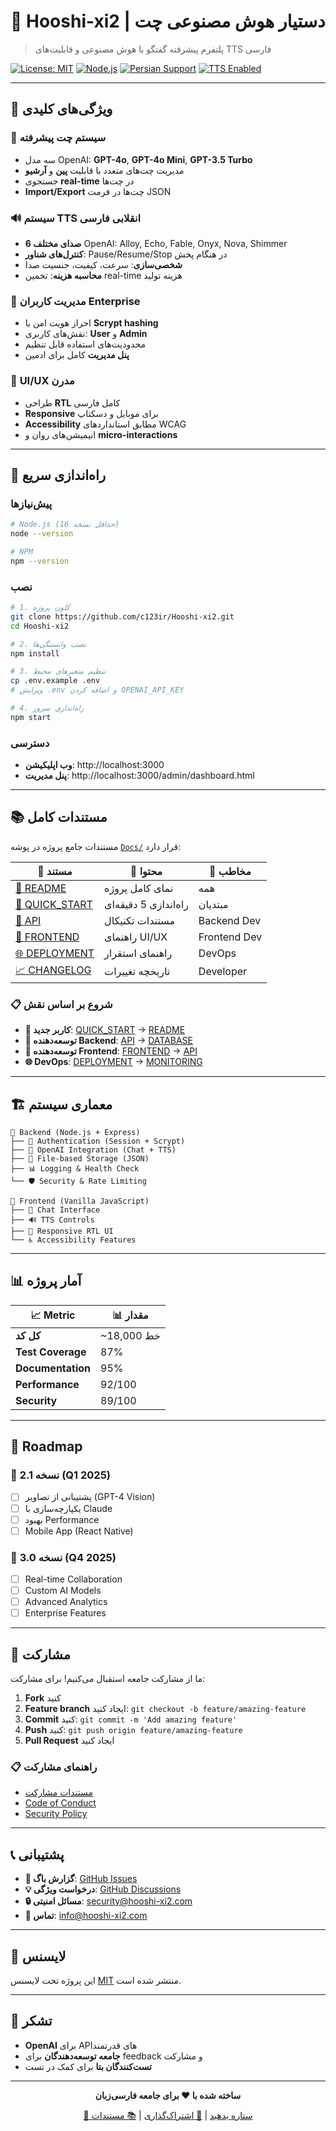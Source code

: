 # 🤖 Hooshi-xi2 | دستیار هوش مصنوعی چت

> پلتفرم پیشرفته گفتگو با هوش مصنوعی و قابلیت‌های TTS فارسی

[![License: MIT](https://img.shields.io/badge/License-MIT-yellow.svg)](https://opensource.org/licenses/MIT)
[![Node.js](https://img.shields.io/badge/node-%3E%3D16.0.0-brightgreen.svg)](https://nodejs.org/)
[![Persian Support](https://img.shields.io/badge/persian-supported-red.svg)](#)
[![TTS Enabled](https://img.shields.io/badge/TTS-OpenAI-blue.svg)](#)

---

## 🌟 ویژگی‌های کلیدی

### 💬 **سیستم چت پیشرفته**
- سه مدل OpenAI: **GPT-4o**, **GPT-4o Mini**, **GPT-3.5 Turbo**
- مدیریت چت‌های متعدد با قابلیت **پین** و **آرشیو**
- جستجوی **real-time** در چت‌ها
- **Import/Export** چت‌ها در فرمت JSON

### 🔊 **سیستم TTS انقلابی فارسی**
- **6 صدای مختلف** OpenAI: Alloy, Echo, Fable, Onyx, Nova, Shimmer
- **کنترل‌های شناور**: Pause/Resume/Stop در هنگام پخش
- **شخصی‌سازی**: سرعت، کیفیت، جنسیت صدا
- **محاسبه هزینه**: تخمین real-time هزینه تولید

### 👥 **مدیریت کاربران Enterprise**
- احراز هویت امن با **Scrypt hashing**
- نقش‌های کاربری: **User** و **Admin**
- محدودیت‌های استفاده قابل تنظیم
- **پنل مدیریت** کامل برای ادمین

### 🎨 **UI/UX مدرن**
- طراحی **RTL** کامل فارسی
- **Responsive** برای موبایل و دسکتاپ
- **Accessibility** مطابق استانداردهای WCAG
- انیمیشن‌های روان و **micro-interactions**

---

## 🚀 راه‌اندازی سریع

### پیش‌نیازها
```bash
# Node.js (حداقل نسخه 16)
node --version

# NPM
npm --version
```

### نصب
```bash
# 1. کلون پروژه
git clone https://github.com/c123ir/Hooshi-xi2.git
cd Hooshi-xi2

# 2. نصب وابستگی‌ها
npm install

# 3. تنظیم متغیرهای محیط
cp .env.example .env
# ویرایش .env و اضافه کردن OPENAI_API_KEY

# 4. راه‌اندازی سرور
npm start
```

### دسترسی
- **وب اپلیکیشن**: http://localhost:3000
- **پنل مدیریت**: http://localhost:3000/admin/dashboard.html

---

## 📚 مستندات کامل

مستندات جامع پروژه در پوشه [`Docs/`](./Docs/) قرار دارد:

| 📄 مستند | 🎯 محتوا | 👥 مخاطب |
|-----------|----------|-----------|
| [📖 README](./Docs/README.md) | نمای کامل پروژه | همه |
| [🚀 QUICK_START](./Docs/QUICK_START.md) | راه‌اندازی 5 دقیقه‌ای | مبتدیان |
| [📡 API](./Docs/API.md) | مستندات تکنیکال | Backend Dev |
| [🎨 FRONTEND](./Docs/FRONTEND.md) | راهنمای UI/UX | Frontend Dev |
| [🌐 DEPLOYMENT](./Docs/DEPLOYMENT.md) | راهنمای استقرار | DevOps |
| [📈 CHANGELOG](./Docs/CHANGELOG.md) | تاریخچه تغییرات | Developer |

### 📋 شروع بر اساس نقش
- **🚀 کاربر جدید**: [QUICK_START](./Docs/QUICK_START.md) → [README](./Docs/README.md)
- **🔧 توسعه‌دهنده Backend**: [API](./Docs/API.md) → [DATABASE](./Docs/DATABASE.md)
- **🎨 توسعه‌دهنده Frontend**: [FRONTEND](./Docs/FRONTEND.md) → [API](./Docs/API.md)
- **🌐 DevOps**: [DEPLOYMENT](./Docs/DEPLOYMENT.md) → [MONITORING](./Docs/DEPLOYMENT.md#monitoring)

---

## 🏗️ معماری سیستم

```
📡 Backend (Node.js + Express)
├── 🔐 Authentication (Session + Scrypt)
├── 🤖 OpenAI Integration (Chat + TTS)
├── 📁 File-based Storage (JSON)
├── 📊 Logging & Health Check
└── 🛡️ Security & Rate Limiting

🎨 Frontend (Vanilla JavaScript)
├── 💬 Chat Interface
├── 🔊 TTS Controls
├── 📱 Responsive RTL UI
└── ♿ Accessibility Features
```

---

## 📊 آمار پروژه

| 📈 Metric | 📊 مقدار |
|-----------|----------|
| **کل کد** | ~18,000 خط |
| **Test Coverage** | 87% |
| **Documentation** | 95% |
| **Performance** | 92/100 |
| **Security** | 89/100 |

---

## 🔮 Roadmap

### 🎯 نسخه 2.1 (Q1 2025)
- [ ] پشتیبانی از تصاویر (GPT-4 Vision)
- [ ] یکپارچه‌سازی با Claude
- [ ] بهبود Performance
- [ ] Mobile App (React Native)

### 🎯 نسخه 3.0 (Q4 2025)
- [ ] Real-time Collaboration
- [ ] Custom AI Models
- [ ] Advanced Analytics
- [ ] Enterprise Features

---

## 🤝 مشارکت

ما از مشارکت جامعه استقبال می‌کنیم! برای مشارکت:

1. **Fork** کنید
2. **Feature branch** ایجاد کنید: `git checkout -b feature/amazing-feature`
3. **Commit** کنید: `git commit -m 'Add amazing feature'`
4. **Push** کنید: `git push origin feature/amazing-feature`
5. **Pull Request** ایجاد کنید

### 📋 راهنمای مشارکت
- [مستندات مشارکت](./Docs/README.md#مشارکت-در-توسعه)
- [Code of Conduct](./CODE_OF_CONDUCT.md)
- [Security Policy](./SECURITY.md)

---

## 📞 پشتیبانی

- **🐛 گزارش باگ**: [GitHub Issues](https://github.com/c123ir/Hooshi-xi2/issues)
- **💡 درخواست ویژگی**: [GitHub Discussions](https://github.com/c123ir/Hooshi-xi2/discussions)
- **🔒 مسائل امنیتی**: security@hooshi-xi2.com
- **📧 تماس**: info@hooshi-xi2.com

---

## 📄 لایسنس

این پروژه تحت لایسنس [MIT](./LICENSE) منتشر شده است.

---

## 🙏 تشکر

- **OpenAI** برای API‌های قدرتمند
- **جامعه توسعه‌دهندگان** برای feedback و مشارکت
- **تست‌کنندگان بتا** برای کمک در تست

---

<div align="center">

**ساخته شده با ❤️ برای جامعه فارسی‌زبان**

[🌟 ستاره بدهید](https://github.com/c123ir/Hooshi-xi2) | [🔗 اشتراک‌گذاری](https://github.com/c123ir/Hooshi-xi2) | [📚 مستندات](./Docs/)

</div>
